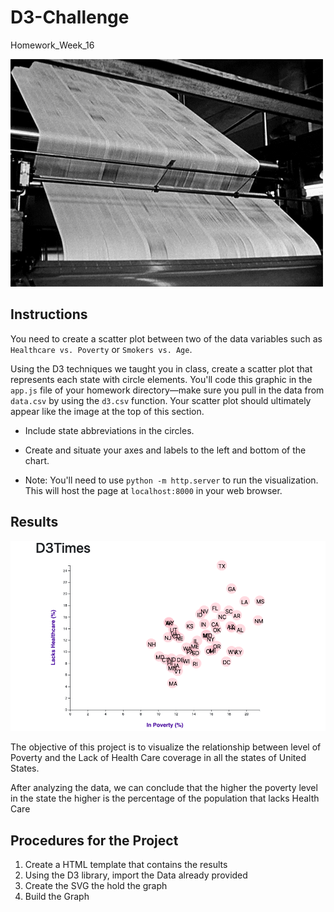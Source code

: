 # D3-Challenge
Homework_Week_16

![NewsPaper](images/giphy.gif)


## Instructions 

You need to create a scatter plot between two of the data variables such as `Healthcare vs. Poverty` or `Smokers vs. Age`.

Using the D3 techniques we taught you in class, create a scatter plot that represents each state with circle elements. You'll code this graphic in the `app.js` file of your homework directory—make sure you pull in the data from `data.csv` by using the `d3.csv` function. Your scatter plot should ultimately appear like the image at the top of this section.

* Include state abbreviations in the circles.

* Create and situate your axes and labels to the left and bottom of the chart.

* Note: You'll need to use `python -m http.server` to run the visualization. This will host the page at `localhost:8000` in your web browser.




## Results 
![Results](images/Poverty_v_LackHealthCare.png)

The objective of this project is to visualize the relationship between level of Poverty and the Lack of Health Care coverage in all the states of United States.

After analyzing the data, we can conclude that the higher the poverty level in the state the higher is the percentage of the population that lacks Health Care 

## Procedures for the Project
1.    Create a HTML template that contains the results
2.    Using the D3 library, import the Data already provided
3.    Create the SVG the hold the graph
4.    Build the Graph 





